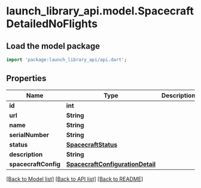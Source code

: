 # launch_library_api.model.SpacecraftDetailedNoFlights

## Load the model package
```dart
import 'package:launch_library_api/api.dart';
```

## Properties
Name | Type | Description | Notes
------------ | ------------- | ------------- | -------------
**id** | **int** |  | [readonly] 
**url** | **String** |  | [readonly] 
**name** | **String** |  | 
**serialNumber** | **String** |  | [optional] 
**status** | [**SpacecraftStatus**](SpacecraftStatus.md) |  | [readonly] 
**description** | **String** |  | 
**spacecraftConfig** | [**SpacecraftConfigurationDetail**](SpacecraftConfigurationDetail.md) |  | [readonly] 

[[Back to Model list]](../README.md#documentation-for-models) [[Back to API list]](../README.md#documentation-for-api-endpoints) [[Back to README]](../README.md)


